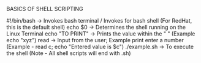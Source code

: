 BASICS OF SHELL SCRIPTING 


#!/bin/bash -> Invokes bash terminal / Invokes for bash shell (For RedHat, this is the default shell)
echo $0 -> Determines the shell running on the Linux Terminal
echo "TO PRINT" -> Prints the value within the " " (Example echo "xyz")
read -> Input from the user; Example print enter a number (Example - read c; echo "Entered value is $c")
./example.sh -> To execute the shell (Note - All shell scripts will end with .sh)
